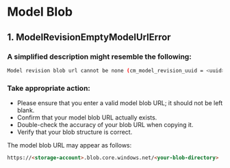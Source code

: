 # Model Blob

## 1. ModelRevisionEmptyModelUrlError
### A simplified description might resemble the following:
```bash
Model revision blob url cannot be none (cm_model_revision_uuid = <uuid>)
```
### Take appropriate action:
- Please ensure that you enter a valid model blob URL; it should not be left blank.
- Confirm that your model blob URL actually exists.
- Double-check the accuracy of your blob URL when copying it.
- Verify that your blob structure is correct.
 
The model blob URL may appear as follows:
```html
https://<storage-account>.blob.core.windows.net/<your-blob-directory>
```
